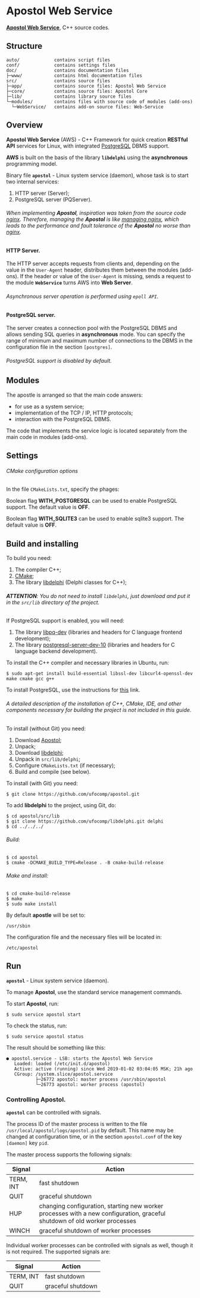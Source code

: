 Apostol Web Service
=

**[Apostol Web Service](https://www.apostol-web-service.ru/)**, C++ source codes.

Structure
-

    auto/             contains script files
    conf/             contains settings files
    doc/              contains documentation files
    ├─www/            contains html documentation files
    src/              contains source files
    ├─app/            contains source files: Apostol Web Service
    ├─core/           contains source files: Apostol Core
    ├─lib/            contains library source files
    └─modules/        contains files with source code of modules (add-ons)
      └─WebService/   contains add-on source files: Web-Service

Overview
-

**Apostol Web Service** (AWS) - C++ Framework for quick creation **RESTful API**
services for Linux, with integrated [PostgreSQL](https://www.postgresql.org/) DBMS support.

**AWS** is built on the basis of the library **`libdelphi`** using the **asynchronous** programming model.

Binary file **`apostol`** - Linux system service (daemon), whose task is to start two internal services:

1. HTTP server (Server);
1. PostgreSQL server (PQServer).

###### When implementing **Apostol**, inspiration was taken from the source code [nginx](http://nginx.org). Therefore, managing the **Apostol** is like [managing nginx](http://nginx.org/en/docs/control.html#reconfiguration), which leads to the performance and fault tolerance of the **Apostol** no worse than [nginx](http://nginx.org).

#### **HTTP Server**.

The HTTP server accepts requests from clients and, depending on the value in the `User-Agent` header, distributes them between the modules (add-ons). If the header or value of the `User-Agent` is missing, sends a request to the module **`WebService`** turns AWS into **Web Server**.

###### Asynchronous server operation is performed using `epoll API`. 

#### **PostgreSQL server**.
	
The server creates a connection pool with the PostgreSQL DBMS and allows sending SQL queries in **asynchronous** mode. You can specify the range of minimum and maximum number of connections to the DBMS in the configuration file in the section `[postgres]`.

###### PostgreSQL support is disabled by default.
	
Modules
-

The apostle is arranged so that the main code answers:
- for use as a system service;
- implementation of the TCP / IP, HTTP protocols;
- interaction with the PostgreSQL DBMS.

The code that implements the service logic is located separately from the main code in modules (add-ons).

Settings
-

###### CMake configuration options

In the file `CMakeLists.txt`, specify the phages:

Boolean flag **WITH_POSTGRESQL** can be used to enable PostgreSQL support. The default value is **OFF**.

Boolean flag **WITH_SQLITE3** can be used to enable sqlite3 support. The default value is **OFF**.

Build and installing
-

To build you need:

1. The compiler C++;
1. [CMake](https://cmake.org);
1. The library [libdelphi](https://github.com/ufocomp/libdelphi/) (Delphi classes for C++);

###### **ATTENTION**: You do not need to install `libdelphi`, just download and put it in the `src/lib` directory of the project.

If PostgreSQL support is enabled, you will need:

1. The library [libpq-dev](https://www.postgresql.org/download/) (libraries and headers for C language frontend development);
1. The library [postgresql-server-dev-10](https://www.postgresql.org/download/) (libraries and headers for C language backend development).

To install the C++ compiler and necessary libraries in Ubuntu, run:
~~~
$ sudo apt-get install build-essential libssl-dev libcurl4-openssl-dev make cmake gcc g++
~~~

To install PostgreSQL, use the instructions for [this](https://www.postgresql.org/download/) link.

###### A detailed description of the installation of C++, CMake, IDE, and other components necessary for building the project is not included in this guide. 

To install (without Git) you need:

1. Download [Apostol](https://github.com/ufocomp/apostol/archive/master.zip);
1. Unpack;
1. Download [libdelphi](https://github.com/ufocomp/libdelphi/archive/master.zip);
1. Unpack in `src/lib/delphi`;
1. Configure `CMakeLists.txt` (if necessary);
1. Build and compile (see below).

To install (with Git) you need:
~~~
$ git clone https://github.com/ufocomp/apostol.git
~~~

To add **libdelphi** to the project, using Git, do:
~~~
$ cd apostol/src/lib
$ git clone https://github.com/ufocomp/libdelphi.git delphi
$ cd ../../../
~~~

###### Build:
~~~
$ cd apostol
$ cmake -DCMAKE_BUILD_TYPE=Release . -B cmake-build-release
~~~

###### Make and install:
~~~
$ cd cmake-build-release
$ make
$ sudo make install
~~~

By default **apostle** will be set to:
~~~
/usr/sbin
~~~

The configuration file and the necessary files will be located in: 
~~~
/etc/apostol
~~~

Run
-

**`apostol`** - Linux system service (daemon).

To manage **Apostol**, use the standard service management commands.

To start **Apostol**, run:
~~~
$ sudo service apostol start
~~~

To check the status, run:
~~~
$ sudo service apostol status
~~~

The result should be something like this:
~~~
● apostol.service - LSB: starts the Apostol Web Service
   Loaded: loaded (/etc/init.d/apostol)
   Active: active (running) since Wed 2019-01-02 03:04:05 MSK; 21h ago
   CGroup: /system.slice/apostol.service
           ├─26772 apostol: master process /usr/sbin/apostol
           └─26773 apostol: worker process (apostol)
~~~

### Controlling **Apostol**.

**`apostol`** can be controlled with signals.

The process ID of the master process is written to the file `/usr/local/apostol/logs/apostol.pid` by default.
This name may be changed at configuration time, or in the section `apostol.conf` of the key `[daemon]` key `pid`.

The master process supports the following signals:

| Signal | Action |
| --------- | ------------------ |
| TERM, INT | fast shutdown |
| QUIT | graceful shutdown |
| HUP | changing configuration, starting new worker processes with a new configuration, graceful shutdown of old worker processes |
| WINCH | graceful shutdown of worker processes |

Individual worker processes can be controlled with signals as well, though it is not required. The supported signals are:

| Signal | Action |
| --------- | ------------------ |
| TERM, INT | fast shutdown |
| QUIT | graceful shutdown |
